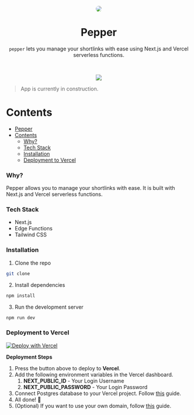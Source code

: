 

<p align="center">
    <img src="https://github.com/Sarfraz-droid/pepper/assets/73013838/e778a44d-fc3f-4aff-a2bf-91a7b4a2b22d" style="border-radius: 25px;"/>
</p>

<h1 align="center">Pepper</h1>
<p align="center">
    <code>pepper</code> lets you manage your shortlinks with ease using Next.js and Vercel serverless functions.
</p>

<br/>
<p align="center">
    <img src="https://github.com/Sarfraz-droid/pepper/assets/73013838/673c0558-4455-43d3-b33b-810a9b557b04" />
</p>


> App is currently in construction.


Contents
========

- [Pepper](#pepper)
- [Contents](#contents)
    - [Why?](#why)
    - [Tech Stack](#tech-stack)
    - [Installation](#installation)
    - [Deployment to Vercel](#deployment-to-vercel)

### Why?

Pepper allows you to manage your shortlinks with ease. It is built with Next.js and Vercel serverless functions.

### Tech Stack
 - Next.js
 - Edge Functions
 - Tailwind CSS

### Installation

1. Clone the repo
```bash
git clone
```

2. Install dependencies
```bash
npm install
```

3. Run the development server
```bash
npm run dev
```

### Deployment to Vercel

<a href="https://vercel.com/new/clone?repository-url=https://github.com/Sarfraz-droid/pepper"><img src="https://vercel.com/button" alt="Deploy with Vercel"/></a>

**Deployment Steps**

1. Press the button above to deploy to **Vercel**.
2. Add the following environment variables in the Vercel dashboard.
   1. **NEXT_PUBLIC_ID** - Your Login Username
   2. **NEXT_PUBLIC_PASSWORD** - Your Login Password
3. Connect Postgres database to your Vercel project. Follow [this](https://vercel.com/docs/storage/vercel-postgres/quickstart) guide.
4. All done! 🎉
5. (Optional) If you want to use your own domain, follow [this](https://vercel.com/guides/how-do-i-add-a-custom-domain-to-my-vercel-project) guide.

